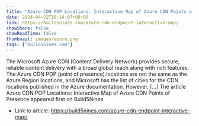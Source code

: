 ```yaml
---
title: "Azure CDN POP Locations: Interactive Map of Azure CDN Points of Presence"
date: 2024-04-22T16:14:07+00:00
link: https://build5nines.com/azure-cdn-endpoint-interactive-map/
showShare: false
showReadTime: false
thumbnail: images/azure.png
tags: ["build5nines.com"]
---
```

The Microsoft Azure CDN (Content Delivery Network) provides secure, reliable content delivery with a broad global reach along with rich features. The Azure CDN POP (point of presence) locations are not the same as the Azure Region locations, and Microsoft has the list of cities for the CDN locations published in the Azure documentation. However, […]
The article Azure CDN POP Locations: Interactive Map of Azure CDN Points of Presence appeared first on Build5Nines.

- Link to article: https://build5nines.com/azure-cdn-endpoint-interactive-map/